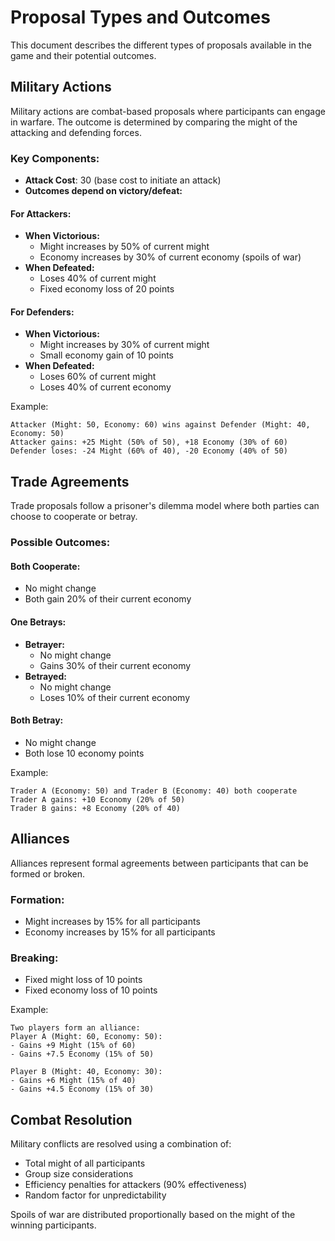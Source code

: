 # Proposal Types and Outcomes

This document describes the different types of proposals available in the game and their potential outcomes.

## Military Actions

Military actions are combat-based proposals where participants can engage in warfare. The outcome is determined by comparing the might of the attacking and defending forces.

### Key Components:
- **Attack Cost**: 30 (base cost to initiate an attack)
- **Outcomes depend on victory/defeat:**

#### For Attackers:
- **When Victorious:**
  - Might increases by 50% of current might
  - Economy increases by 30% of current economy (spoils of war)
- **When Defeated:**
  - Loses 40% of current might
  - Fixed economy loss of 20 points

#### For Defenders:
- **When Victorious:**
  - Might increases by 30% of current might
  - Small economy gain of 10 points
- **When Defeated:**
  - Loses 60% of current might
  - Loses 40% of current economy

Example:
```
Attacker (Might: 50, Economy: 60) wins against Defender (Might: 40, Economy: 50)
Attacker gains: +25 Might (50% of 50), +18 Economy (30% of 60)
Defender loses: -24 Might (60% of 40), -20 Economy (40% of 50)
```

## Trade Agreements

Trade proposals follow a prisoner's dilemma model where both parties can choose to cooperate or betray.

### Possible Outcomes:

#### Both Cooperate:
- No might change
- Both gain 20% of their current economy

#### One Betrays:
- **Betrayer:**
  - No might change
  - Gains 30% of their current economy
- **Betrayed:**
  - No might change
  - Loses 10% of their current economy

#### Both Betray:
- No might change
- Both lose 10 economy points

Example:
```
Trader A (Economy: 50) and Trader B (Economy: 40) both cooperate
Trader A gains: +10 Economy (20% of 50)
Trader B gains: +8 Economy (20% of 40)
```

## Alliances

Alliances represent formal agreements between participants that can be formed or broken.

### Formation:
- Might increases by 15% for all participants
- Economy increases by 15% for all participants

### Breaking:
- Fixed might loss of 10 points
- Fixed economy loss of 10 points

Example:
```
Two players form an alliance:
Player A (Might: 60, Economy: 50):
- Gains +9 Might (15% of 60)
- Gains +7.5 Economy (15% of 50)

Player B (Might: 40, Economy: 30):
- Gains +6 Might (15% of 40)
- Gains +4.5 Economy (15% of 30)
```

## Combat Resolution

Military conflicts are resolved using a combination of:
- Total might of all participants
- Group size considerations
- Efficiency penalties for attackers (90% effectiveness)
- Random factor for unpredictability

Spoils of war are distributed proportionally based on the might of the winning participants. 